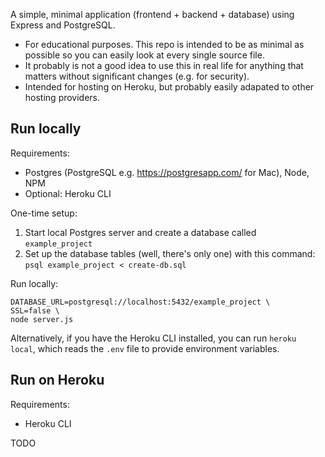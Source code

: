 A simple, minimal application (frontend + backend + database) using Express
and PostgreSQL.

- For educational purposes. This repo is intended to be as minimal as possible
  so you can easily look at every single source file.
- It probably is not a good idea to use this in real life for anything that
  matters without significant changes (e.g. for security).
- Intended for hosting on Heroku, but probably easily adapated to other
  hosting providers.

## Run locally

Requirements:

- Postgres (PostgreSQL e.g. https://postgresapp.com/ for Mac), Node, NPM
- Optional: Heroku CLI

One-time setup:

1. Start local Postgres server and create a database called `example_project`
2. Set up the database tables (well, there's only one) with this command:
   `psql example_project < create-db.sql`

Run locally:

```
DATABASE_URL=postgresql://localhost:5432/example_project \
SSL=false \
node server.js
```

Alternatively, if you have the Heroku CLI installed, you can run `heroku
local`, which reads the `.env` file to provide environment variables.

## Run on Heroku

Requirements:

- Heroku CLI

TODO
